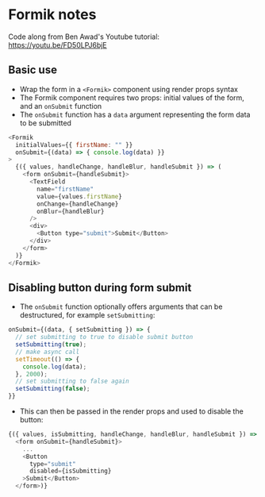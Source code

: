 # Formik notes
Code along from Ben Awad's Youtube tutorial: https://youtu.be/FD50LPJ6bjE

## Basic use
- Wrap the form in a `<Formik>` component using render props syntax
- The Formik component requires two props: initial values of the form, and an `onSubmit` function
- The `onSubmit` function has a `data` argument representing the form data to be submitted

```js
<Formik
  initialValues={{ firstName: "" }}
  onSubmit={(data) => { console.log(data) }}
>
  {({ values, handleChange, handleBlur, handleSubmit }) => (
    <form onSubmit={handleSubmit}>
      <TextField
        name="firstName"
        value={values.firstName}
        onChange={handleChange}
        onBlur={handleBlur}
      />
      <div>
        <Button type="submit">Submit</Button>
      </div>
    </form>
  )}
</Formik>
```

## Disabling button during form submit
- The `onSubmit` function optionally offers arguments that can be destructured, for example `setSubmitting`:
```js
onSubmit={(data, { setSubmitting }) => {
  // set submitting to true to disable submit button
  setSubmitting(true);
  // make async call
  setTimeout(() => {
    console.log(data);
  }, 2000);
  // set submitting to false again
  setSubmitting(false);
}}
```
- This can then be passed in the render props and used to disable the button:
```js
{({ values, isSubmitting, handleChange, handleBlur, handleSubmit }) => (
  <form onSubmit={handleSubmit}>
    ...
    <Button
      type="submit"
      disabled={isSubmitting}
    >Submit</Button>
  </form>)}
```
